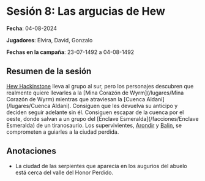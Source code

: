 # Sesión 8: Las argucias de Hew

**Fecha**: 04-08-2024

**Jugadores**: Elvira, David, Gonzalo

**Fechas en la campaña**: 23-07-1492 a 04-08-1492

## Resumen de la sesión

[Hew Hackinstone](npcs/Hew) lleva al grupo al sur, pero los personajes descubren que realmente quiere llevarles a la [Mina Corazón de Wyrm](/lugares/Mina Corazón de Wyrm) mientras que atraviesan la [Cuenca Aldani](/lugares/Cuenca Aldani). Consiguen que les devuelva su anticipo y deciden seguir adelante sin él. Consiguen escapar de la cuenca por el oeste, donde salvan a un grupo del [Enclave Esmeralda](/facciones/Enclave Esmeralda) de un tiranosaurio. Los supervivientes, [Arondir](/npcs/Arondir) y [Balin](/npcs/Balin), se comprometen a guiarles a la ciudad perdida.

## Anotaciones

* La ciudad de las serpientes que aparecía en los augurios del abuelo está cerca del valle del Honor Perdido.
